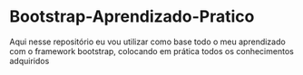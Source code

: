 # Bootstrap-Aprendizado-Pratico
Aqui nesse repositório eu vou utilizar como base todo o meu aprendizado com o framework bootstrap, colocando em prática todos os conhecimentos adquiridos
